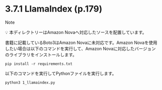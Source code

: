 # 3.7.1 LlamaIndex (p.179)

> [!NOTE]
> 💡 本ディレクトリーはAmazon Novaへ対応したソースを配置しています。

書籍に記載しているBoto3はAmazon Novaに未対応です。Amazon Novaを使用したい場合は以下のコマンドを実行して、Amazon Novaに対応したバージョンのライブラリをインストールします。

```shell
pip install -r requirements.txt
```

以下のコマンドを実行してPythonファイルを実行します。

```shell
python3 1_llamaindex.py
```
